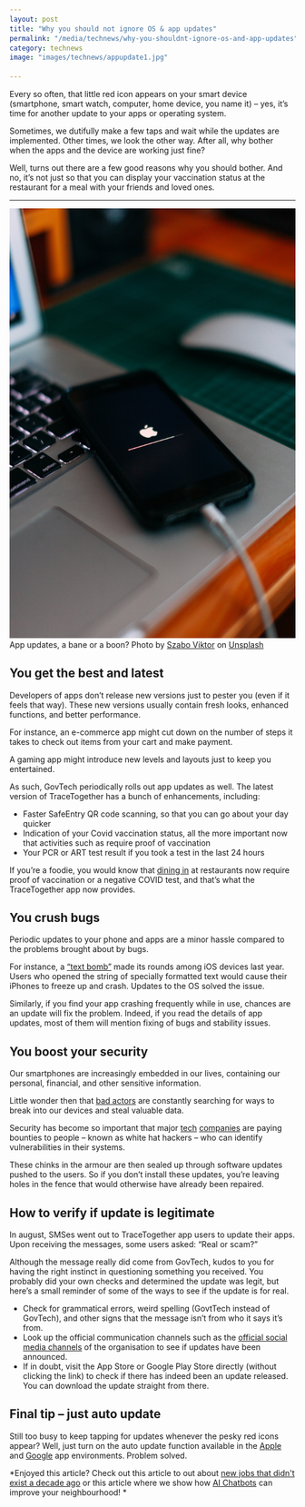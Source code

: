 ```yaml
---
layout: post
title: "Why you should not ignore OS & app updates"
permalink: "/media/technews/why-you-shouldnt-ignore-os-and-app-updates"
category: technews
image: "images/technews/appupdate1.jpg"

---
```


Every so often, that little red icon appears on your smart device (smartphone, smart watch, computer, home device, you name it) – yes, it’s time for another update to your apps or operating system. 

Sometimes, we dutifully make a few taps and wait while the updates are implemented. Other times, we look the other way. After all, why bother when the apps and the device are working just fine? 

Well, turns out there are a few good reasons why you should bother. And no, it’s not just so that you can display your vaccination status at the restaurant for a meal with your friends and loved ones.  

---

![Ignore app and OS updates at your own peril!](/images/technews/appupdate1.jpg)
App updates, a bane or a boon? 
Photo by <a href="https://unsplash.com/@vmxhu?utm_source=unsplash&utm_medium=referral&utm_content=creditCopyText">Szabo Viktor</a> on <a href="https://unsplash.com/s/photos/updates?utm_source=unsplash&utm_medium=referral&utm_content=creditCopyText">Unsplash</a>
  

## **You get the best and latest**

Developers of apps don’t release new versions just to pester you (even if it feels that way). These new versions usually contain fresh looks, enhanced functions, and better performance. 

For instance, an e-commerce app might cut down on the number of steps it takes to check out items from your cart and make payment. 

A gaming app might introduce new levels and layouts just to keep you entertained. 

As such, GovTech periodically rolls out app updates as well. The latest version of TraceTogether has a bunch of enhancements, including: 

- Faster SafeEntry QR code scanning, so that you can go about your day quicker
- Indication of your Covid vaccination status, all the more important now that activities such as require proof of vaccination 
- Your PCR or ART test result if you took a test in the last 24 hours

If you’re a foodie, you would know that [dining in](https://www.straitstimes.com/singapore/restaurants-gear-up-to-check-diners-vaccination-status) at restaurants now require proof of vaccination or a negative COVID test, and that’s what the TraceTogether app now provides. 


## **You crush bugs**

Periodic updates to your phone and apps are a minor hassle compared to the problems brought about by bugs. 

For instance, a [“text bomb”](https://www.forbes.com/sites/zakdoffman/2020/04/24/apple-users-beware-this-malicious-new-iphone-text-bomb-crashes-ios-13-heres-what-you-do/?sh=bc7746310e28) made its rounds among iOS devices last year. Users who opened the string of specially formatted text would cause their iPhones to freeze up and crash. Updates to the OS solved the issue. 

Similarly, if you find your app crashing frequently while in use, chances are an update will fix the problem. Indeed, if you read the details of app updates, most of them will mention fixing of bugs and stability issues. 



## **You boost your security**

Our smartphones are increasingly embedded in our lives, containing our personal, financial, and other sensitive information. 

Little wonder then that [bad actors](https://www.reuters.com/technology/microsoft-says-israeli-group-sold-tools-hack-windows-2021-07-15/) are constantly searching for ways to break into our devices and steal valuable data. 

Security has become so important that major [tech](https://asia.nikkei.com/Business/Technology/Google-pays-1.5m-to-white-hat-hackers-Toyota-says-thanks) [companies](https://www.facebook.com/whitehat) are paying bounties to people – known as white hat hackers – who can identify vulnerabilities in their systems. 

These chinks in the armour are then sealed up through software updates pushed to the users. So if you don’t install these updates, you’re leaving holes in the fence that would otherwise have already been repaired. 


## **How to verify if update is legitimate**

In august, SMSes went out to TraceTogether app users to update their apps. Upon receiving the messages, some users asked: “Real or scam?”

Although the message really did come from GovTech, kudos to you for having the right instinct in questioning something you received. You probably did your own checks and determined the update was legit, but here’s a small reminder of some of the ways to see if the update is for real. 

- Check for grammatical errors, weird spelling (GovtTech instead of GovTech), and other signs that the message isn’t from who it says it’s from.
- Look up the official communication channels such as the [official social media channels](https://www.facebook.com/GovTechSG/posts/alert-received-this-message-from-govtech-via-sms-to-update-your-tracetogether-ap/10157881101922511/) of the organisation to see if updates have been announced. 
- If in doubt, visit the App Store or Google Play Store directly (without clicking the link) to check if there has indeed been an update released. You can download the update straight from there. 

## **Final tip – just auto update**

Still too busy to keep tapping for updates whenever the pesky red icons appear? Well, just turn on the auto update function available in the [Apple](https://www.businessinsider.com/how-to-turn-on-automatic-updates-on-iphone) and [Google](https://support.google.com/googleplay/answer/113412?hl=en) app environments. Problem solved. 


*Enjoyed this article? Check out this article to out about [new jobs that didn't exist a decade ago](https://www.tech.gov.sg/media/technews/here-are-5-jobs-that-didnt-exist-10-years-ago) or this article where we show how [AI Chatbots](https://www.tech.gov.sg/media/technews/developing-the-one-service-chatbot) can improve your neighbourhood! *
